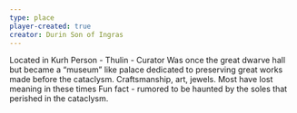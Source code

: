 ```yaml
---
type: place
player-created: true
creator: Durin Son of Ingras
---
```


Located in Kurh Person - Thulin - Curator Was once the great dwarve hall but became a “museum” like palace dedicated to preserving great works made before the cataclysm. Craftsmanship, art, jewels. Most have lost meaning in these times Fun fact - rumored to be haunted by the soles that perished in the cataclysm.